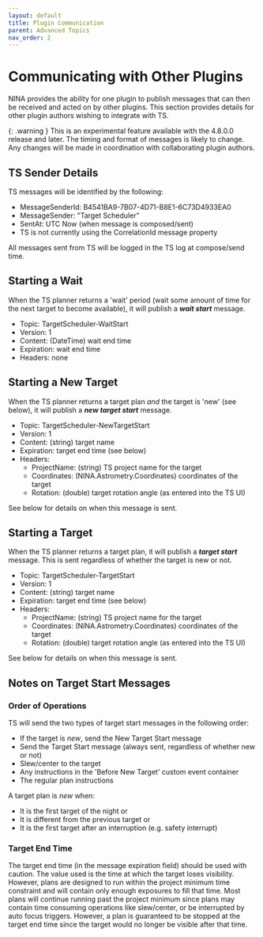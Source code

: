 ```yaml
---
layout: default
title: Plugin Communication
parent: Advanced Topics
nav_order: 2
---
```


# Communicating with Other Plugins

NINA provides the ability for one plugin to publish messages that can then be received and acted on by other plugins.  This section provides details for other plugin authors wishing to integrate with TS.

{: .warning }
This is an experimental feature available with the 4.8.0.0 release and later.  The timing and format of messages is likely to change.  Any changes will be made in coordination with collaborating plugin authors.

## TS Sender Details
TS messages will be identified by the following:
- MessageSenderId: B4541BA9-7B07-4D71-B8E1-6C73D4933EA0
- MessageSender: "Target Scheduler"
- SentAt: UTC Now (when message is composed/sent)
- TS is not currently using the CorrelationId message property

All messages sent from TS will be logged in the TS log at compose/send time.

## Starting a Wait
When the TS planner returns a 'wait' period (wait some amount of time for the next target to become available), it will publish a **_wait start_** message.

- Topic: TargetScheduler-WaitStart
- Version: 1
- Content: (DateTime) wait end time
- Expiration: wait end time
- Headers: none

## Starting a New Target
When the TS planner returns a target plan _and_ the target is 'new' (see below), it will publish a **_new target start_** message.

- Topic: TargetScheduler-NewTargetStart
- Version: 1
- Content: (string) target name
- Expiration: target end time (see below)
- Headers:
    - ProjectName: (string) TS project name for the target
    - Coordinates: (NINA.Astrometry.Coordinates) coordinates of the target
    - Rotation: (double) target rotation angle (as entered into the TS UI)

See below for details on when this message is sent.

## Starting a Target
When the TS planner returns a target plan, it will publish a **_target start_** message.  This is sent regardless of whether the target is new or not.

- Topic: TargetScheduler-TargetStart
- Version: 1
- Content: (string) target name
- Expiration: target end time (see below)
- Headers:
  - ProjectName: (string) TS project name for the target
  - Coordinates: (NINA.Astrometry.Coordinates) coordinates of the target
  - Rotation: (double) target rotation angle (as entered into the TS UI)

See below for details on when this message is sent.

## Notes on Target Start Messages

### Order of Operations
TS will send the two types of target start messages in the following order:
- If the target is _new_, send the New Target Start message
- Send the Target Start message (always sent, regardless of whether new or not)
- Slew/center to the target
- Any instructions in the 'Before New Target' custom event container
- The regular plan instructions

A target plan is _new_ when:
- It is the first target of the night or
- It is different from the previous target or
- It is the first target after an interruption (e.g. safety interrupt)

### Target End Time
The target end time (in the message expiration field) should be used with caution.  The value used is the time at which the target loses visibility.  However, plans are designed to run within the project minimum time constraint and will contain only enough exposures to fill that time.  Most plans will continue running past the project minimum since plans may contain time consuming operations like slew/center, or be interrupted by auto focus triggers.  However, a plan is guaranteed to be stopped at the target end time since the target would no longer be visible after that time.
